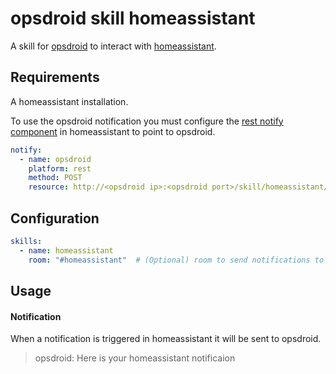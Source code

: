 # opsdroid skill homeassistant

A skill for [opsdroid](https://github.com/opsdroid/opsdroid) to interact with [homeassistant](https://home-assistant.io/).

## Requirements

A homeassistant installation.

To use the opsdroid notification you must configure the [rest notify component](https://home-assistant.io/components/notify.rest/) in homeassistant to point to opsdroid.

```yaml
notify:
  - name: opsdroid
    platform: rest
    method: POST
    resource: http://<opsdroid ip>:<opsdroid port>/skill/homeassistant/notify
```
## Configuration

```yaml
skills:
  - name: homeassistant
    room: "#homeassistant"  # (Optional) room to send notifications to
```
## Usage

#### Notification

When a notification is triggered in homeassistant it will be sent to opsdroid.

> opsdroid: Here is your homeassistant notificaion
